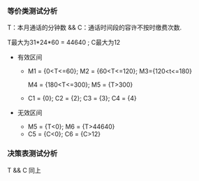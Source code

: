 ### 等价类测试分析
T：本月通话的分钟数 && C：通话时间段的容许不按时缴费次数.

T最大为31\*24\*60 = 44640 ; C最大为12


- 有效区间
   - M1 = {0<T<=60}; M2 = {60<T<=120}; M3={120<t<=180}
   
   	 M4 = {180<T<=300}; M5 = {T>300}
   - C1 = {0}; C2 = {2}; C3 = {3}; C4 = {4}

- 无效区间
   - M5 = {T<0}; M6 = {T>44640}
   - C5 = {C<0}; C6 = {C>12}
   
   
### 决策表测试分析
T && C 同上


   